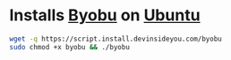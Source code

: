 # Installs [Byobu](http://byobu.co/) on [Ubuntu](https://www.ubuntu.com/)

```bash
wget -q https://script.install.devinsideyou.com/byobu
sudo chmod +x byobu && ./byobu
```
